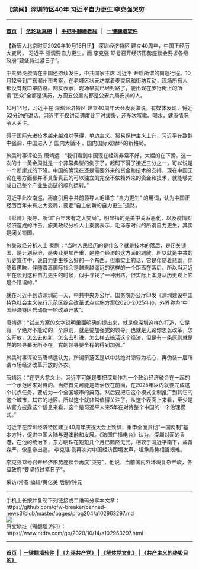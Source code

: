 ### 【禁闻】深圳特区40年 习近平自力更生 李克强哭穷
------------------------

#### [首页](https://github.com/gfw-breaker/banned-news3/blob/master/README.md) &nbsp;&nbsp;|&nbsp;&nbsp; [法轮功真相](https://github.com/begood0513/basic/blob/master/README.md)  &nbsp;&nbsp;|&nbsp;&nbsp; [手把手翻墙教程](https://github.com/gfw-breaker/guides/wiki)  &nbsp;&nbsp;|&nbsp;&nbsp; [一键翻墙软件](https://github.com/gfw-breaker/nogfw/blob/master/README.md)  



<div><div class="post_content" itemprop="articleBody">
 <p>
  【新唐人北京时间2020年10月15日讯】
  <ok href="https://www.ntdtv.com/gb/深圳经济特区.htm">
   深圳经济特区
  </ok>
  建立40周年，中国正经历大变局，
  <ok href="https://www.ntdtv.com/gb/习近平.htm">
   习近平
  </ok>
  强调要自力更生。而
  <ok href="https://www.ntdtv.com/gb/李克强.htm">
   李克强
  </ok>
  12号召开经济形势座谈会要求各级政府“要坚持过紧日子”。
 </p>
 <p>
  中共肺炎疫情在中国还持续发生，中共国家主席
  <ok href="https://www.ntdtv.com/gb/习近平.htm">
   习近平
  </ok>
  开启所谓的南巡行程。10月12号到广东潮州市考察，在老城区状元坊拿着麦克风和街坊互动，现场所有人都没有戴口罩防疫。网友表示，现场早就已经封路了，能出现在步行街上的所谓“民众”全都是演员，方圆五公里内都是公安九局安排的人。
 </p>
 <p>
  10月14号，习近平在
  <ok href="https://www.ntdtv.com/gb/深圳经济特区.htm">
   深圳经济特区
  </ok>
  建立40周年大会发表演说。有媒体发现，将近52分钟的讲话，习近平不仅讲话速度比平时缓慢，还多次咳嗽、喝水，健康情况令人关注。
 </p>
 <p>
  碍于国际先进技术越来越难以获得，单边主义、贸易保护主义上升，习近平在致辞中强调，中国进入了
  <ok href="https://www.ntdtv.com/gb/国内大循环.htm">
   国内大循环
  </ok>
  、国内国际双循环的新格局。
 </p>
 <p>
  旅美时事评论员 唐靖远：“我们看到中国现在经济非常不好，大幅的在下滑。这一次的十一黄金周就是一个非常典型的例子了，起码下滑了接近三分之一，可以说是一个断崖式的下降。中国的确现在还是需要外来的资金和技术的支持，现在中国无论在哪方面都并不具备真正的可以独立的完全不依赖外来的资金和技术，就能够完成自己整个产业生态链的顺利运转。”
 </p>
 <p>
  习近平此次南巡，再度引用中共前领导人毛泽东
  <ok href="https://www.ntdtv.com/gb/“自力更生”.htm">
   “自力更生”
  </ok>
  的用词，认为中国正经历百年未有之大变局，要走“自主创新的自力更生”道路。
 </p>
 <p>
  《彭博》报导，所谓“百年未有之大变局”，明显指的是美中关系恶化，以及疫情对经济造成的冲击。旅美政经分析人士秦鹏表示，毛泽东时代的所谓自力更生，其实是闭关锁国。
 </p>
 <p>
  旅美政经分析人士 秦鹏：“当时人民经历的是什么？就是技术的落后，是闭关锁国，是计划经济，是失业更加严重，是整个经济的这方面的凋敝。所以就是中共的历史宣传中，说自力更生多么好的一个东西。但事实上的话，它是伴随着悲剧，伴随着愚昧，伴随着离国际社会是越来越遥远的这样的一个距离在落后。所以当习近平在谈到这种自力更生的时候，似乎寻找了一种出路，但实际上本身从历史观上它是个错误的。”
 </p>
 <p>
  就在习近平到访深圳前一天，中共中央办公厅、国务院办公厅印发《深圳建设中国特色社会主义先行示范区综合改革试点实施方案(2020-2025年)》，外界称为“中国经济特区启动新一轮改革开放”。
 </p>
 <p>
  唐靖远：“试点方案的文字说明里面明确的提出来，就是像深圳这样的打造，它是有一个绝对不能动的一个原则，就是要加强党的领导。也就是无论你怎么改革，怎么开放，怎么去创新，怎么去引进，怎么样去搞活这个经济，但是有一条原则就是党的领导要无所不在，党的领导要全程的得到加强。”
 </p>
 <p>
  旅美时事评论员唐靖远认为，所谓示范区是以中共绝对领导为核心，再伪装一层所谓市场经济改革开放的外衣。
 </p>
 <p>
  唐靖远：“在更大意义上，习近平可能是要把深圳作为一个政治经济融合在一起的一个示范区来对待的。当然首先可能是政治放在前面，在2025年以内就要完成这个试点任务，要成为一个全国城市的典范。然后要把它这个模式复制推广到其它的这个城市，其它的地区。所以这个就非常值得关注了。从这个表面上来看，至少是从官方披露这个信息来看，这个是习近平未来5年在对待整个中国的一个治理模式。”
 </p>
 <p>
  习近平在深圳经济特区建立40周年庆祝大会上致辞，重申全面贯彻“一国两制”基本方针，促进中国大陆与港澳融和发展。《法国广播电台》认为，深圳对面的香港，在他的统治下，东方明珠在短短几个月已黯然无光。相较于习近平南下，戒备森严，像皇帝出巡。
  <ok href="https://www.ntdtv.com/gb/李克强.htm">
   李克强
  </ok>
  则再次对中国经济困境发声，坦承局势相当艰难。
 </p>
 <p>
  李克强12号召开经济形势座谈会再度“哭穷”，他说，当前国内外环境复杂严峻，各级政府“要坚持过紧日子”。
 </p>
 <p>
  采访/常春 编辑/黄亿美 后制/钟元
 </p>
 <div class="single_ad">
 </div>
</div>
</div>
<hr/>
手机上长按并复制下列链接或二维码分享本文章：<br/>
https://github.com/gfw-breaker/banned-news3/blob/master/pages/prog204/a102963297.md <br/>
<a href='https://github.com/gfw-breaker/banned-news3/blob/master/pages/prog204/a102963297.md'><img src='https://github.com/gfw-breaker/banned-news3/blob/master/pages/prog204/a102963297.md.png'/></a> <br/>
原文地址（需翻墙访问）：https://www.ntdtv.com/gb/2020/10/14/a102963297.html


------------------------
#### [首页](https://github.com/gfw-breaker/banned-news3/blob/master/README.md) &nbsp;|&nbsp; [一键翻墙软件](https://github.com/gfw-breaker/nogfw/blob/master/README.md) &nbsp;| [《九评共产党》](https://github.com/gfw-breaker/9ping.md/blob/master/README.md#九评之一评共产党是什么) | [《解体党文化》](https://github.com/gfw-breaker/jtdwh.md/blob/master/README.md) | [《共产主义的终极目的》](https://github.com/gfw-breaker/gczydzjmd.md/blob/master/README.md)


<img src='http://gfw-breaker.win/banned-news3/pages/prog204/a102963297.md' width='0px' height='0px'/>